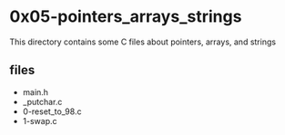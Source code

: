 # 0x05-pointers_arrays_strings

This directory contains some C files about pointers, arrays, and strings

## files

* main.h
* _putchar.c
* 0-reset_to_98.c
* 1-swap.c
